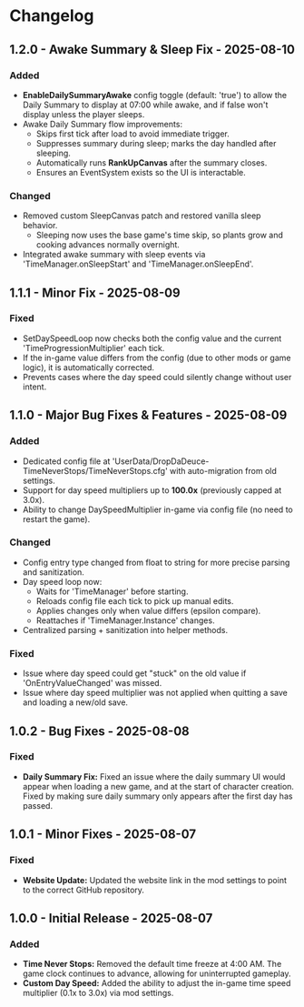 # Changelog

## 1.2.0 - Awake Summary & Sleep Fix - 2025-08-10

### Added
- **EnableDailySummaryAwake** config toggle (default: 'true') to allow the Daily Summary to display at 07:00 while awake, and if false won't display unless the player sleeps.
- Awake Daily Summary flow improvements:
  - Skips first tick after load to avoid immediate trigger.
  - Suppresses summary during sleep; marks the day handled after sleeping.
  - Automatically runs **RankUpCanvas** after the summary closes.
  - Ensures an EventSystem exists so the UI is interactable.

### Changed
- Removed custom SleepCanvas patch and restored vanilla sleep behavior.
  - Sleeping now uses the base game's time skip, so plants grow and cooking advances normally overnight.
- Integrated awake summary with sleep events via 'TimeManager.onSleepStart' and 'TimeManager.onSleepEnd'.

## 1.1.1 - Minor Fix - 2025-08-09
### Fixed
- SetDaySpeedLoop now checks both the config value and the current 'TimeProgressionMultiplier' each tick.
- If the in-game value differs from the config (due to other mods or game logic), it is automatically corrected.
- Prevents cases where the day speed could silently change without user intent.

## 1.1.0 - Major Bug Fixes & Features - 2025-08-09
### Added
- Dedicated config file at 'UserData/DropDaDeuce-TimeNeverStops/TimeNeverStops.cfg' with auto-migration from old settings.
- Support for day speed multipliers up to **100.0x** (previously capped at 3.0x).
- Ability to change DaySpeedMultiplier in-game via config file (no need to restart the game).

### Changed
- Config entry type changed from float to string for more precise parsing and sanitization.
- Day speed loop now:
  - Waits for 'TimeManager' before starting.
  - Reloads config file each tick to pick up manual edits.
  - Applies changes only when value differs (epsilon compare).
  - Reattaches if 'TimeManager.Instance' changes.
- Centralized parsing + sanitization into helper methods.

### Fixed
- Issue where day speed could get "stuck" on the old value if 'OnEntryValueChanged' was missed.
- Issue where day speed multiplier was not applied when quitting a save and loading a new/old save.

## 1.0.2 - Bug Fixes - 2025-08-08
### Fixed
- **Daily Summary Fix:** Fixed an issue where the daily summary UI would appear when loading a new game, and at the start of character creation. Fixed by making sure daily summary only appears after the first day has passed.

## 1.0.1 - Minor Fixes - 2025-08-07
### Fixed
- **Website Update:** Updated the website link in the mod settings to point to the correct GitHub repository.

## 1.0.0 - Initial Release - 2025-08-07
### Added
- **Time Never Stops:** Removed the default time freeze at 4:00 AM. The game clock continues to advance, allowing for uninterrupted gameplay.
- **Custom Day Speed:** Added the ability to adjust the in-game time speed multiplier (0.1x to 3.0x) via mod settings.